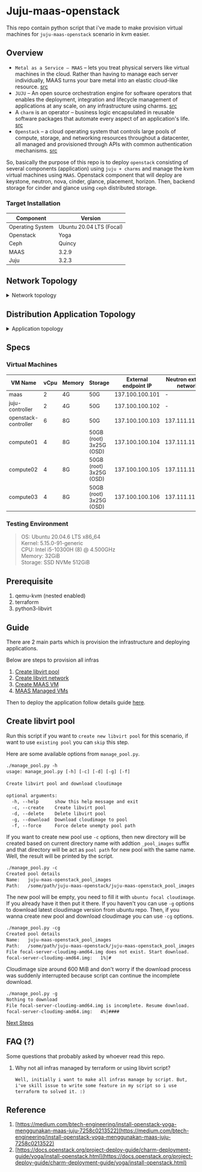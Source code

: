 # Juju-maas-openstack
This repo contain python script that i've made to make provision virtual machines for `juju-maas-openstack` scenario in kvm easier.

## Overview

- `Metal as a Service – MAAS` – lets you treat physical servers like virtual machines in the cloud. Rather than having to manage each server individually, MAAS turns your bare metal into an elastic cloud-like resource. [src](https://maas.io/docs)
- `JUJU` – An open source orchestration engine for software operators that enables the deployment, integration and lifecycle management of applications at any scale, on any infrastructure using charms. [src](https://juju.is/)
- A `charm` is an operator – business logic encapsulated in reusable software packages that automate every aspect of an application's life. [src](https://juju.is/)
- `Openstack` – a cloud operating system that controls large pools of compute, storage, and networking resources throughout a datacenter, all managed and provisioned through APIs with common authentication mechanisms. [src](https://www.openstack.org/software/)

So, basically the purpose of this repo is to deploy `openstack` consisting of several components (application) using `juju + charms` and manage the kvm virtual machines using `MAAS`. Openstack component that will deploy are keystone, neutron, nova, cinder, glance, placement, horizon. Then, backend storage for cinder and glance using `ceph` distributed storage.

### Target Installation

| Component | Version |
|-|-|
| Operating System | Ubuntu 20.04 LTS (Focal) |
| Openstack | Yoga |
| Ceph | Quincy |
| MAAS | 3.2.9 |
| Juju | 3.2.3 |

## Network Topology

<details><summary>Network topology</summary>

![Network topology](img/network-topology.png)

</details>

## Distribution Application Topology

<details><summary>Application topology</summary>

![Application topology](img/application-topology.png)

</details>

## Specs

### Virtual Machines

| VM Name | vCpu | Memory | Storage | External endpoint IP | Neutron external network |
|-|-|-|-|-|-|
| maas | 2 | 4G | 50G | 137.100.100.101 | - |
| juju-controller | 2 | 4G | 50G | 137.100.100.102 | - |
| openstack-controller | 6 | 8G | 50G | 137.100.100.103 | 137.111.111.103 |
| compute01 | 4 | 8G | 50GB (root)<br>3x25G (OSD) | 137.100.100.104 | 137.111.111.104 |
| compute02 | 4 | 8G | 50GB (root)<br>3x25G (OSD) | 137.100.100.105 | 137.111.111.105 |
| compute03 | 4 | 8G | 50GB (root)<br>3x25G (OSD) | 137.100.100.106 | 137.111.111.106 |

### Testing Environment

> OS: Ubuntu 20.04.6 LTS x86_64<br>Kernel: 5.15.0-91-generic<br>CPU: Intel i5-10300H (8) @ 4.500GHz<br>Memory: 32GiB<br>Storage: SSD NVMe 512GiB

## Prerequisite

1. qemu-kvm (nested enabled)
2. terraform
3. python3-libvirt

## Guide

There are 2 main parts which is provision the infrastructure and deploying applications.

Below are steps to provision all infras

1. [Create libvirt pool](README.md#create-libvirt-pool)
2. [Create libvirt network](script/network/)
3. [Create MAAS VM](script/maas/)
4. [MAAS Managed VMs](script/machines/)

Then to deploy the application follow details guide [here](application-bundle/).

## Create libvirt pool

Run this script if you want to `create new libvirt pool` for this scenario, if want to use `existing pool` you can `skip` this step.

Here are some available options from `manage_pool.py`.

```
./manage_pool.py -h
usage: manage_pool.py [-h] [-c] [-d] [-g] [-f]

Create libvirt pool and download cloudimage

optional arguments:
  -h, --help      show this help message and exit
  -c, --create    Create libvirt pool
  -d, --delete    Delete libvirt pool
  -g, --download  Download cloudimage to pool
  -f, --force     Force delete unempty pool path
```

If you want to create new pool use `-c` options, then new directory will be created based on current directory name with addtion `_pool_images` suffix and that directory will be act as `pool path` for new pool with the same name. Well, the result will be printed by the script.

```
./manage_pool.py -c
Created pool details
Name:	juju-maas-openstack_pool_images
Path:	/some/path/juju-maas-openstack/juju-maas-openstack_pool_images
```

The new pool will be empty, you need to fill it with `ubuntu focal cloudimage`. If you already have it then put it there. If you haven't you can use `-g` options to download latest cloudimage version from ubuntu repo. Then, if you wanna create new pool and download cloudimage you can use `-cg` options.

```
./manage_pool.py -cg
Created pool details
Name:	juju-maas-openstack_pool_images
Path:	/some/path/juju-maas-openstack/juju-maas-openstack_pool_images
File focal-server-cloudimg-amd64.img does not exist. Start download.
focal-server-cloudimg-amd64.img:   1%|#
```

Cloudimage size around 600 MiB and don't worry if the download process was suddenly interrupted because script can continue the incomplete download.

```
./manage_pool.py -g 
Nothing to download
File focal-server-cloudimg-amd64.img is incomplete. Resume download.
focal-server-cloudimg-amd64.img:   4%|####
```

[Next Steps](README.md#guide)

## FAQ (?)

Some questions that probably asked by whoever read this repo.

1. Why not all infras managed by terraform or using libvirt script?
   ```
   Well, initially i want to make all infras manage by script. But, i've skill issue to write some feature in my script so i use terraform to solved it. :)
   ```


## Reference

1. [https://medium.com/btech-engineering/install-openstack-yoga-menggunakan-maas-juju-7258c0213522](https://medium.com/btech-engineering/install-openstack-yoga-menggunakan-maas-juju-7258c0213522)
2. [https://docs.openstack.org/project-deploy-guide/charm-deployment-guide/yoga/install-openstack.html](https://docs.openstack.org/project-deploy-guide/charm-deployment-guide/yoga/install-openstack.html)